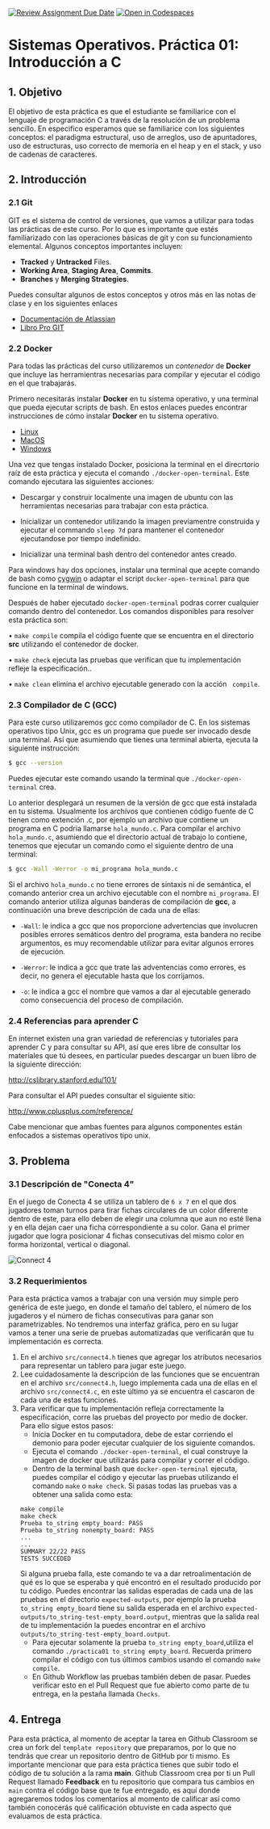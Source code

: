 [![Review Assignment Due Date](https://classroom.github.com/assets/deadline-readme-button-24ddc0f5d75046c5622901739e7c5dd533143b0c8e959d652212380cedb1ea36.svg)](https://classroom.github.com/a/4I5i7YLi)
[![Open in Codespaces](https://classroom.github.com/assets/launch-codespace-7f7980b617ed060a017424585567c406b6ee15c891e84e1186181d67ecf80aa0.svg)](https://classroom.github.com/open-in-codespaces?assignment_repo_id=13834105)
# Sistemas Operativos. Práctica 01: Introducción a C

## 1. Objetivo
El objetivo de esta práctica es que el estudiante se familiarice con el lenguaje de programación C a través de la resolución de un problema sencillo. En especifico esperamos que se familiarice con los siguientes conceptos: el paradigma estructural, uso de arreglos, uso de apuntadores, uso de estructuras, uso correcto de memoria en el heap y en el stack, y uso de cadenas de caracteres.

## 2. Introducción

### 2.1 Git
GIT es el sistema de control de versiones, que vamos a utilizar para todas las prácticas de este curso. Por lo que es importante que estés familiarizado con las operaciones básicas de git y con su funcionamiento elemental. Algunos conceptos importantes incluyen:

* __Tracked__ y __Untracked__ Files.
* __Working Area__, __Staging Area__, __Commits__.
* __Branches__ y __Merging Strategies__.

Puedes consultar algunos de estos conceptos y otros más en las notas de clase y en los siguientes enlaces

* [Documentación de Atlassian](https://www.atlassian.com/git/tutorials/what-is-version-control)
* [Libro Pro GIT](https://git-scm.com/book/en/v2)

### 2.2 Docker
Para todas las prácticas del curso utilizaremos un _contenedor_ de __Docker__  que incluye las herramientras necesarias para compilar y ejecutar el código en el que trabajarás.

Primero necesitarás instalar __Docker__  en tu sistema operativo, y una terminal que pueda ejecutar scripts de bash. En estos enlaces puedes encontrar instrucciones de cómo instalar __Docker__ en tu sistema operativo.

* [Linux](https://docs.docker.com/install)
* [MacOS](https://docs.docker.com/docker-for-mac/install/)
* [Windows](https://docs.docker.com/docker-for-windows/)

Una vez que tengas instalado Docker, posiciona la terminal en el direcrtorio raíz de esta práctica y ejecuta el comando `./docker-open-terminal`. Este comando ejecutara las siguientes acciones:

* Descargar y construir localmente una imagen de ubuntu con las herramientas necesarias para trabajar con esta práctica.

* Inicializar un contenedor utilizando la imagen previamentre construida y ejecutar el commando `sleep 7d` para mantener el contenedor ejecutandose por tiempo indefinido.

* Inicializar una terminal bash dentro del contenedor antes creado.

Para windows hay dos opciones, instalar una terminal que acepte comando de bash como [cygwin](https://www.cygwin.com) o adaptar el script `docker-open-terminal` para que funcione en la terminal de windows.

Después de haber ejecutado `docker-open-terminal` podras correr cualquier comando dentro del contenedor. Los comandos disponibles para resolver esta práctica son:

• `make compile` compila el código fuente que se encuentra en el directorio __src__ utilizando el contenedor de docker.

• `make check` ejecuta las pruebas que verifican que tu implementación refleje la especificación..

• `make clean` elimina el archivo ejecutable generado con la acción ` compile`.

### 2.3 Compilador de C (GCC)

Para este curso utilizaremos gcc como compilador de C. En los sistemas operativos tipo Unix, gcc es un programa que puede ser invocado desde una terminal. Así que asumiendo que tienes una terminal abierta, ejecuta la siguiente instrucción:

```bash
$ gcc --version
```

Puedes ejecutar este comando usando la terminal que `./docker-open-terminal` crea.

Lo anterior desplegará un resumen de la versión de gcc que está instalada en tu sistema. Usualmente los archivos que contienen código fuente de C tienen como extención .c, por ejemplo un archivo que contiene un programa en C podría llamarse `hola_mundo.c`. Para compilar el archivo `hola_mundo.c`, asumiendo que el directorio actual de trabajo lo contiene, tenemos que ejecutar un comando como el siguiente dentro de una terminal:

```bash
$ gcc -Wall -Werror -o mi_programa hola_mundo.c
```

Si el archivo `hola_mundo.c` no tiene errores de sintaxis ni de semántica, el comando anterior crea un archivo ejecutable con el nombre `mi_programa`. El comando anterior utiliza algunas banderas de compilación de **gcc**, a continuación una breve descripción de cada una de ellas:

* `-Wall`: le indica a gcc que nos proporcione advertencias que involucren posibles errores semáticos dentro del programa, esta bandera no recibe argumentos, es muy recomendable utilizar para evitar algunos errores de ejecución.

* `-Werror`: le indica a gcc que trate las adventencias como errores, es decir, no genera el ejecutable hasta que los corrijamos.

* `-o`: le indica a gcc el nombre que vamos a dar al ejecutable generado como consecuencia del proceso de compilación.


### 2.4 Referencias para aprender C

En internet existen una gran variedad de referencias y tutoriales para aprender C y para consultar su API, así que eres libre de consultar los materiales que tú desees, en particular puedes descargar un buen libro de la siguiente dirección:

http://cslibrary.stanford.edu/101/

Para consultar el API puedes consultar el siguiente sitio:

http://www.cplusplus.com/reference/

Cabe mencionar que ambas fuentes para algunos componentes están enfocados a sistemas operativos tipo unix.

## 3. Problema

### 3.1 Descripción de "Conecta 4"
En el juego de Conecta 4 se utiliza un tablero de `6 x 7` en el que dos jugadores toman turnos para tirar fichas circulares de un color diferente dentro de este, para ello deben de elegir una columna que aun no esté llena y en ella dejan caer una ficha correspondiente a su color. Gana el primer jugador que logra posicionar 4 fichas consecutivas del mismo color en forma horizontal, vertical o diagonal.

![Connect 4](assets/connect4-animation.gif "Conecta 4 de dos jugadores en un tablero de 6x7")

### 3.2 Requerimientos
Para esta práctica vamos a trabajar con una versión muy simple pero genérica de este juego, en donde el tamaño del tablero, el número de los jugaderos y el número de fichas consecutivas para ganar son parametrizables. No tendremos una interfaz gráfica, pero en su lugar vamos a tener una serie de pruebas automatizadas que verificarán que tu implementación es correcta.
 1. En el archivo `src/connect4.h`  tienes que agregar los atributos necesarios para representar un tablero para jugar este juego.
 2. Lee cuidadosamente la descripción de las funciones que se encuentran en el archivo `src/connect4.h`, luego implementa cada una de ellas en el archivo `src/connect4.c`, en este último ya se encuentra el cascaron de cada una de estas funciones.
 3. Para verificar que tu implementación refleja correctamente la especificación, corre las pruebas del proyecto por medio de docker. Para ello sigue estos pasos:
    - Inicia Docker en tu computadora, debe de estar corriendo el demonio para poder ejecutar cualquier de los siguiente comandos.
    - Ejecuta el comando `./docker-open-terminal`, el cual construye la imagen de docker que utilizarás para compilar y correr el código.
    - Dentro de la terminal bash que `docker-open-terminal` ejecuta, puedes compilar el código y ejecutar las pruebas utilizando el comando `make` o `make check`. Si pasas todas las pruebas vas a obtener una salida como esta:
    ```
    make compile
    make check
    Prueba to_string empty_board: PASS
    Prueba to_string nonempty_board: PASS
    ...
    ...
    SUMMARY 22/22 PASS
    TESTS SUCCEDED
    ```
    Si alguna prueba falla, este comando te va a dar retroalimentación de qué es lo que se esperaba y qué encontró en el resultado producido por tu código. Puedes encontrar las salidas esperadas de cada una de las pruebas en el directorio `expected-outputs`, por ejemplo la prueba `to_string empty_board` tiene su salida esperada en el archivo `expected-outputs/to_string-test-empty_board.output`, mientras que la salida real de tu implementación la puedes encontrar en el archivo `outputs/to_string-test-empty_board.output`.
    - Para ejecutar solamente la prueba `to_string empty_board`,utiliza el comando `./practica01 to_string empty_board`. Recuerda primero compilar el código con tus últimos cambios usando el comando `make compile`.
    - En Github Workflow las pruebas también deben de pasar. Puedes verificar esto en el Pull Request que fue abierto como parte de tu entrega, en la pestaña llamada `Checks`.

## 4. Entrega

Para esta práctica, al momento de aceptar la tarea en Github Classroom se crea un fork del `template repository` que preparamos, por lo que no tendrás que crear un repositorio dentro de GitHub por ti mismo. Es importante mencionar que para esta práctica tienes que subir todo el código de tu solución a la rama **main**. Github Classroom crea por ti un Pull Request llamado **Feedback** en tu repositorio que compara tus cambios en `main` contra el código base que te fue entregado, es aquí donde agregaremos todos los comentarios al momento de calificar así como también conocerás qué calificación obtuviste en cada aspecto que evaluamos de esta práctica.